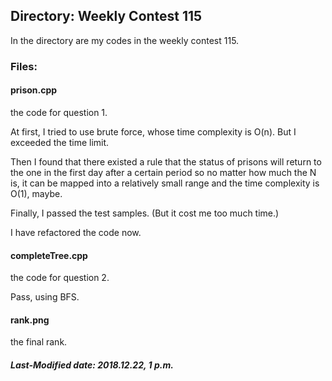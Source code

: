 ## Directory: Weekly Contest 115

In the directory are my codes in the weekly contest 115.

### Files:

#### prison.cpp

the code for question 1.

At first, I tried to use brute force, whose time complexity is O(n). But I exceeded the time limit.

Then I found that there existed a rule that the status of prisons will return to the one in the first day after a certain period so no matter how much the N is, it can be mapped into a relatively small range and the time complexity is O(1), maybe.

Finally, I passed the test samples. (But it cost me too much time.)

I have refactored the code now.

#### completeTree.cpp

the code for question 2.

Pass, using BFS.

#### rank.png

the final rank.

##### Last-Modified date: 2018.12.22, 1 p.m.